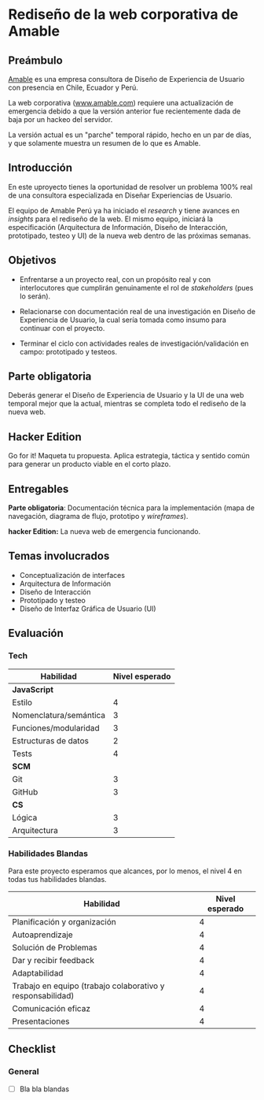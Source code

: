 # Rediseño de la web corporativa de Amable

## Preámbulo

[Amable](http://www.amable.com/) es una empresa consultora de Diseño de Experiencia de
Usuario con  presencia en Chile, Ecuador y Perú.

La web corporativa (www.amable.com) requiere una actualización de emergencia
debido a que la versión anterior fue recientemente dada de baja por un hackeo
del servidor.

La versión actual es un "parche" temporal rápido, hecho en un par de días,
y que solamente muestra un resumen de lo que es Amable.

## Introducción

En este uproyecto tienes la oportunidad de resolver un problema 100% real de
una consultora especializada en Diseñar Experiencias de Usuario.

El equipo de Amable Perú ya ha iniciado el _research_ y tiene avances en
_insights_ para el rediseño de la web. El mismo equipo, iniciará la
especificación (Arquitectura de Información, Diseño de Interacción,
prototipado, testeo y UI) de la nueva web dentro de las próximas semanas.


## Objetivos
- Enfrentarse a un proyecto real, con un propósito real y con interlocutores
que cumplirán genuinamente el rol de _stakeholders_ (pues lo serán).

- Relacionarse con documentación real de una investigación en Diseño de
Experiencia de Usuario, la cual sería tomada como insumo para continuar
con el proyecto.

- Terminar el ciclo con actividades reales de investigación/validación en campo: prototipado y testeos.

## Parte obligatoria

Deberás generar el Diseño de Experiencia de Usuario y la UI de una web temporal
mejor que la actual, mientras se completa todo el rediseño de la nueva web.

## Hacker Edition

Go for it! Maqueta tu propuesta. Aplica estrategia, táctica y sentido común
para generar un producto viable en el corto plazo.

## Entregables

**Parte obligatoria**: Documentación técnica para la implementación
(mapa de navegación, diagrama de flujo, prototipo y _wireframes_).

**hacker Edition:** La nueva web de emergencia funcionando.

## Temas involucrados

- Conceptualización de interfaces
- Arquitectura de Información
- Diseño de Interacción
- Prototipado y testeo
- Diseño de Interfaz Gráfica de Usuario (UI)

## Evaluación

### Tech

| Habilidad              | Nivel esperado |
| ---------------------- | -------------- |
| **JavaScript**         |                |
| Estilo                 | 4              |
| Nomenclatura/semántica | 3              |
| Funciones/modularidad  | 3              |
| Estructuras de datos   | 2              |
| Tests                  | 4              |
| **SCM**                |                |
| Git                    | 3              |
| GitHub                 | 3              |
| **CS**                 |                |
| Lógica                 | 3              |
| Arquitectura           | 3              |

### Habilidades Blandas

Para este proyecto esperamos que alcances, por lo menos, el nivel 4 en todas tus
habilidades blandas.

| Habilidad                                                  | Nivel esperado |
| ---------------------------------------------------------- | -------------- |
| Planificación y organización                               | 4              |
| Autoaprendizaje                                            | 4              |
| Solución de Problemas                                      | 4              |
| Dar y recibir feedback                                     | 4              |
| Adaptabilidad                                              | 4              |
| Trabajo en equipo (trabajo colaborativo y responsabilidad) | 4              |
| Comunicación eficaz                                        | 4              |
| Presentaciones                                             | 4              |

## Checklist

### General

- [ ] Bla bla blandas
